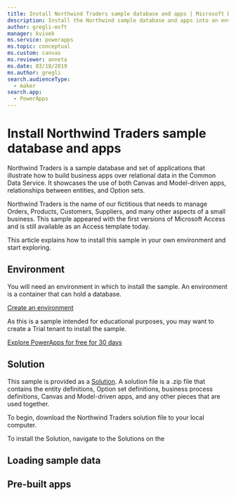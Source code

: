 ```yaml
---
title: Install Northwind Traders sample database and apps | Microsoft Docs
description: Install the Northwind sample database and apps into an environment to explore relational concepts. 
author: gregli-msft
manager: kvivek
ms.service: powerapps
ms.topic: conceptual
ms.custom: canvas
ms.reviewer: anneta
ms.date: 03/18/2019
ms.author: gregli
search.audienceType: 
  - maker
search.app: 
  - PowerApps
---
```

# Install Northwind Traders sample database and apps

Northwind Traders is a sample database and set of applications that illustrate how to build business apps over relational data in the Common Data Service.  It showcases the use of both Canvas and Model-driven apps, relationships between entities, and Option sets.       

Northwind Traders is the name of our fictitious that needs to manage Orders, Products, Customers, Suppliers, and many other aspects of a small business.  This sample appeared with the first versions of Microsoft Access and is still available as an Access template today.

This article explains how to install this sample in your own environment and start exploring.  

## Environment

You will need an environment in which to install the sample.  An environment is a container that can hold a database.

[Create an environment](https://docs.microsoft.com/en-us/power-platform/admin/create-environment) 

As this is a sample intended for educational purposes, you may want to create a Trial tenant to install the sample. 

[Explore PowerApps for free for 30 days](../signup-for-powerapps.md)

## Solution

This sample is provided as a [Solution](../../developer/common-data-service/introduction-solutions).  A solution file is a .zip file that contains the entity definitions, Option set definitions, business process definitions, Canvas and Model-driven apps, and any other pieces that are used together.

To begin, download the Northwind Traders solution file to your local computer.

To install the Solution, navigate to the Solutions on the 

## Loading sample data

## Pre-built apps

